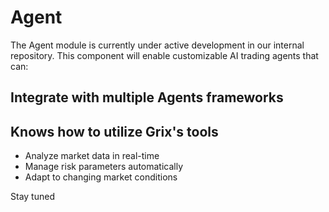 # Agent

The Agent module is currently under active development in our internal repository. This component will enable customizable AI trading agents that can:

## Integrate with multiple Agents frameworks

## Knows how to utilize Grix's tools

- Analyze market data in real-time
- Manage risk parameters automatically
- Adapt to changing market conditions

Stay tuned
